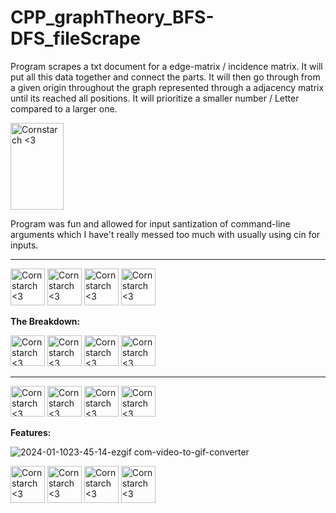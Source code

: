 # CPP_graphTheory_BFS-DFS_fileScrape
  Program scrapes a txt document for a edge-matrix / incidence matrix. It will put all this data together and connect the parts. It will then go through from a given origin throughout the graph represented through a adjacency matrix until its reached all positions. It will prioritize a smaller number / Letter compared to a larger one. 

<img src="https://github.com/Kingerthanu/CPP_graphTheory_BFS-DFS_fileScrape/assets/76754592/c471720f-e39a-4cd5-b582-d672cf55cf45" alt="Cornstarch <3" width="85" height="139">
  
  Program was fun and allowed for input santization of command-line arguments which I have't really messed too much with usually using cin for inputs.


----------------------------------------------

<img src="https://github.com/Kingerthanu/CPP_graphTheory_BFS-DFS_fileScrape/assets/76754592/a799d9ad-65a4-4cc2-8b18-cbf10324e899" alt="Cornstarch <3" width="55" height="59"> <img src="https://github.com/Kingerthanu/CPP_graphTheory_BFS-DFS_fileScrape/assets/76754592/a799d9ad-65a4-4cc2-8b18-cbf10324e899" alt="Cornstarch <3" width="55" height="59"> <img src="https://github.com/Kingerthanu/CPP_graphTheory_BFS-DFS_fileScrape/assets/76754592/a799d9ad-65a4-4cc2-8b18-cbf10324e899" alt="Cornstarch <3" width="55" height="59"> <img src="https://github.com/Kingerthanu/CPP_graphTheory_BFS-DFS_fileScrape/assets/76754592/a799d9ad-65a4-4cc2-8b18-cbf10324e899" alt="Cornstarch <3" width="55" height="59">

**The Breakdown:**




<img src="https://github.com/Kingerthanu/CPP_graphTheory_BFS-DFS_fileScrape/assets/76754592/ddbba43a-9d48-4578-af7e-5bb5772bf6e6" alt="Cornstarch <3" width="55" height="49"> <img src="https://github.com/Kingerthanu/CPP_graphTheory_BFS-DFS_fileScrape/assets/76754592/ddbba43a-9d48-4578-af7e-5bb5772bf6e6" alt="Cornstarch <3" width="55" height="49"> <img src="https://github.com/Kingerthanu/CPP_graphTheory_BFS-DFS_fileScrape/assets/76754592/ddbba43a-9d48-4578-af7e-5bb5772bf6e6" alt="Cornstarch <3" width="55" height="49"> <img src="https://github.com/Kingerthanu/CPP_graphTheory_BFS-DFS_fileScrape/assets/76754592/ddbba43a-9d48-4578-af7e-5bb5772bf6e6" alt="Cornstarch <3" width="55" height="49">

----------------------------------------------

<img src="https://github.com/Kingerthanu/CPP_graphTheory_BFS-DFS_fileScrape/assets/76754592/3a7645d1-c279-4852-b951-d27076739362" alt="Cornstarch <3" width="55" height="49"> <img src="https://github.com/Kingerthanu/CPP_graphTheory_BFS-DFS_fileScrape/assets/76754592/3a7645d1-c279-4852-b951-d27076739362" alt="Cornstarch <3" width="55" height="49"> <img src="https://github.com/Kingerthanu/CPP_graphTheory_BFS-DFS_fileScrape/assets/76754592/3a7645d1-c279-4852-b951-d27076739362" alt="Cornstarch <3" width="55" height="49"> <img src="https://github.com/Kingerthanu/CPP_graphTheory_BFS-DFS_fileScrape/assets/76754592/3a7645d1-c279-4852-b951-d27076739362" alt="Cornstarch <3" width="55" height="49">

**Features:**

  
![2024-01-1023-45-14-ezgif com-video-to-gif-converter](https://github.com/Kingerthanu/CPP_graphTheory_BFS-DFS_fileScrape/assets/76754592/f52297e3-134f-444d-9d6b-703f24ee2012)


<img src="https://github.com/Kingerthanu/CPP_graphTheory_BFS-DFS_fileScrape/assets/76754592/7d6e457e-2d26-4a39-95a3-43bf426478ad" alt="Cornstarch <3" width="55" height="59"> <img src="https://github.com/Kingerthanu/CPP_graphTheory_BFS-DFS_fileScrape/assets/76754592/7d6e457e-2d26-4a39-95a3-43bf426478ad" alt="Cornstarch <3" width="55" height="59"> <img src="https://github.com/Kingerthanu/CPP_graphTheory_BFS-DFS_fileScrape/assets/76754592/7d6e457e-2d26-4a39-95a3-43bf426478ad" alt="Cornstarch <3" width="55" height="59"> <img src="https://github.com/Kingerthanu/CPP_graphTheory_BFS-DFS_fileScrape/assets/76754592/7d6e457e-2d26-4a39-95a3-43bf426478ad" alt="Cornstarch <3" width="55" height="59">

